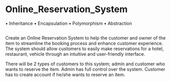 # Online_Reservation_System
 • Inheritance  • Encapsulation   • Polymorphism  • Abstraction 
## 
Create an Online Reservation System to help the customer and owner of the item to streamline the 
booking process and enhance customer experience. The system should allow customers to easily 
make reservations for a hotel, restaurant, vehicle through an intuitive and user-friendly interface. 

There will be 2 types of customers to this system; admin and customer who wants to reserve the item. 
Admin has full control over the system. Customer has to create account if he/she wants to reserve an 
item.  
